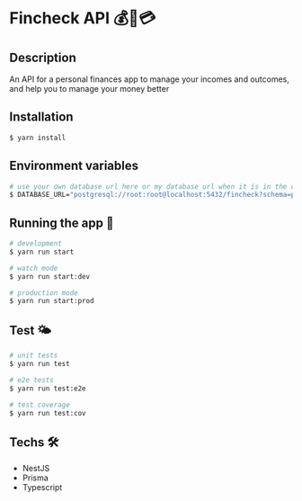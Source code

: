 # Fincheck API 💰🤑💳

## Description
An API for a personal finances app to manage your incomes and outcomes, and help you to manage your money better

## Installation

```bash
$ yarn install
```

## Environment variables
``` bash
# use your own database url here or my database url when it is in the cloud
$ DATABASE_URL="postgresql://root:root@localhost:5432/fincheck?schema=public"
```

## Running the app 🚀

```bash
# development
$ yarn run start

# watch mode
$ yarn run start:dev

# production mode
$ yarn run start:prod
```

## Test 🌤

```bash
# unit tests
$ yarn run test

# e2e tests
$ yarn run test:e2e

# test coverage
$ yarn run test:cov
```

## Techs 🛠

- NestJS
- Prisma
- Typescript